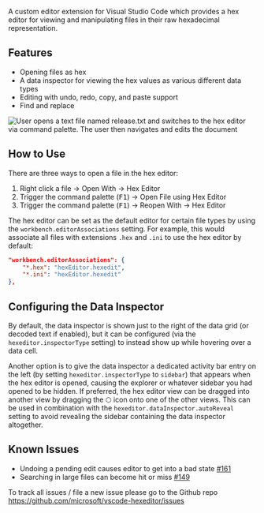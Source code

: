 A custom editor extension for Visual Studio Code which provides a hex editor for viewing and manipulating files in their raw hexadecimal representation.

## Features

- Opening files as hex
- A data inspector for viewing the hex values as various different data types
- Editing with undo, redo, copy, and paste support
- Find and replace

![User opens a text file named release.txt and switches to the hex editor via command palette. The user then navigates and edits the document](https://raw.githubusercontent.com/microsoft/vscode-hexeditor/main/hex-editor.gif)

## How to Use

There are three ways to open a file in the hex editor:

1. Right click a file -> Open With -> Hex Editor
2. Trigger the command palette (<kbd>F1</kbd>) -> Open File using Hex Editor
3. Trigger the command palette (<kbd>F1</kbd>) -> Reopen With -> Hex Editor

The hex editor can be set as the default editor for certain file types by using the `workbench.editorAssociations` setting. For example, this would associate all files with extensions `.hex` and `.ini` to use the hex editor by default:

```json
"workbench.editorAssociations": {
    "*.hex": "hexEditor.hexedit",
    "*.ini": "hexEditor.hexedit"
},
```

## Configuring the Data Inspector

By default, the data inspector is shown just to the right of the data grid (or decoded text if enabled), but it can be configured (via the `hexeditor.inspectorType` setting) to instead show up while hovering over a data cell.

Another option is to give the data inspector a dedicated activity bar entry on the left (by setting `hexeditor.inspectorType` to `sidebar`) that appears when the hex editor is opened, causing the explorer or whatever sidebar you had opened to be hidden. If preferred, the hex editor view can be dragged into another view by dragging the ⬡ icon onto one of the other views. This can be used in combination with the `hexeditor.dataInspector.autoReveal` setting to avoid revealing the sidebar containing the data inspector altogether.

## Known Issues

- Undoing a pending edit causes editor to get into a bad state [#161](https://github.com/microsoft/vscode-hexeditor/issues/161)
- Searching in large files can become hit or miss [#149](https://github.com/microsoft/vscode-hexeditor/issues/149)

To track all issues / file a new issue please go to the Github repo https://github.com/microsoft/vscode-hexeditor/issues
